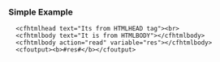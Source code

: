 ### Simple Example
```lucee+trycf
  <cfhtmlhead text="Its from HTMLHEAD tag"><br>
  <cfhtmlbody text="It is from HTMLBODY"></cfhtmlbody>
  <cfhtmlbody action="read" variable="res"></cfhtmlbody>
  <cfoutput><b>#res#</b></cfoutput>
```